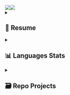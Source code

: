 
<div align="center" style="display: flex; flex-direction: row; vertical-align: middle;">
  <img class="img" src="https://github-readme-stats.zohan.tech/api/top-langs/?username=kol-ui&langs_count=10&hide=cmake,makefile&layout=compact&custom_title=📊%20Global%20Most%20Used%20Languages&title_color=FFD700&border_color=A9A9A9&count_private=true&theme=github_dark" />
  <img class="img" src="https://github-readme-stats.vercel.app/api/wakatime?username=Kol&custom_title=⏳Wakatime%20Stats&range=all_time&layout=compact&theme=github_dark" />
</div>
<!--
<a href="https://github.com/anuraghazra/github-readme-stats">
  <img align="center" src="https://github-readme-stats.zohan.tech/api/top-langs/?username=kol-ui&langs_count=10&hide=cmake,makefile&layout=compact&custom_title=📊%20Global%20Most%20Used%20Languages&title_color=FFD700&border_color=A9A9A9&count_private=true&theme=github_dark" />
</a>
<a href="https://github.com/anuraghazra/convoychat">
  <img align="center" src="https://github-readme-stats.vercel.app/api/wakatime?username=Kol&custom_title=⏳Wakatime%20Stats&range=all_time&layout=compact&theme=github_dark" />
</a>
-->



<!--
<a href="https://github.com/anuraghazra/github-readme-stats">
  <img align="center" src="https://github-readme-stats.vercel.app/api?username=Kol-UI&show_icons=true&theme=github_dark" />
</a>
<a href="https://github.com/anuraghazra/convoychat">
  <img align="center" src="https://github-readme-streak-stats.herokuapp.com/?user=Kol-UI&theme=dark" />
</a>
-->



<!--
<a href="https://github.com/anuraghazra/github-readme-stats">
  <img align="center" src="https://leetcard.jacoblin.cool/Kol-UI?ext=activity" />
</a>
<a href="https://github.com/anuraghazra/convoychat">
  <div align="center" style="display: flex; flex-direction: row; vertical-align: middle;">
    <img align="center" src="https://github-readme-streak-stats.herokuapp.com/?user=Kol-UI&theme=dark" />
    <img align="center" src="https://github-readme-streak-stats.herokuapp.com/?user=Kol-UI&theme=dark" />
  </div>
</a>
-->



<!-- Codewars & LeetCode
<div align="center" style="display: flex; flex-direction: row; vertical-align: middle;">
  <img class="img" src="https://github-readme-stats.vercel.app/api?username=Kol-UI&show_icons=true&theme=github_dark" />
  <img class="img" src="https://github-readme-streak-stats.herokuapp.com/?user=Kol-UI&theme=dark" />
</div>
<div align="center" style="display: flex; flex-direction: row; vertical-align: middle;">
  <img src="https://www.codewars.com/users/Kol-UI/badges/large" />
</div>
<div align="center" style="display: flex; flex-direction: row; vertical-align: middle;">
  <img class="img" src="https://leetcard.jacoblin.cool/Kol-UI?ext=activity" />
</div>
-->




<details>
<summary><h2> 📝 Resume</h2></summary>
<h2> 🎓 Education</h2>
<br>💻 <em><b>Master of Computer Science & Information Systems Management</em></b>
<br>📆 <em>2016 - 2021</em>
<br>🎖 2020 - Formation: Adobe Photoshop / Illustrator / Indesign
<br>🎖 2017 - Specialisation: Supinfo Mobile & Responsive Web Device
<br>🎖 2017 - Certification: Google Digital Active


## 🚀 Experience
- 👨‍💻 Cross Mobile Developer
<br>📆 2021 - present   
<div class="row">
  <img src="https://img.shields.io/badge/Xamarin-3498DB?style=for-the-badge&logo=xamarin&logoColor=white"/>
  <img src="https://img.shields.io/badge/C%23-239120?style=for-the-badge&logo=c-sharp&logoColor=white"/>
  <img src="https://img.shields.io/badge/Azure_DevOps-0078D7?style=for-the-badge&logo=azure-devops&logoColor=white"/>
  <img src="https://img.shields.io/badge/.NET-512BD4?style=for-the-badge&logo=dotnet&logoColor=white"/>
</div><br>

- 👨‍💻 Front Web Developer
<br>📆 2020
<div class="row">
  <img src="https://img.shields.io/badge/HTML5-E34F26?style=for-the-badge&logo=html5&logoColor=white"/>
  <img src="https://img.shields.io/badge/CSS3-1572B6?style=for-the-badge&logo=css3&logoColor=white"/>
  <img src="https://img.shields.io/badge/JavaScript-323330?style=for-the-badge&logo=javascript&logoColor=F7DF1E"/>
  <img src="https://img.shields.io/badge/Joomla-5091CD?style=for-the-badge&logo=joomla&logoColor=white"/>
</div><br>

- 👨‍💻 Community Manager
<br>📆 2019
<div class="row">
  <img src="https://img.shields.io/badge/R-276DC3?style=for-the-badge&logo=r&logoColor=white"/>
  <img src="https://img.shields.io/badge/вконтакте-%232E87FB.svg?&style=for-the-badge&logo=vk&logoColor=white"/>
</div><br>

- 👨‍💻 Front Web Developer & Digital Trainer
<br>📆 2018 - 2021
<div class="row">
  <img src="https://img.shields.io/badge/PHP-777BB4?style=for-the-badge&logo=php&logoColor=white"/>
  <img src="https://img.shields.io/badge/Wordpress-21759B?style=for-the-badge&logo=wordpress&logoColor=white"/>
  <img src="https://img.shields.io/badge/Google%20Analytics-E37400?style=for-the-badge&logo=google%20analytics&logoColor=white"/>
</div><br>

- 👨‍💻 Front Web Developer
<br>📆 2017
<div class="row">
  <img src="https://img.shields.io/badge/HTML5-E34F26?style=for-the-badge&logo=html5&logoColor=white"/>
  <img src="https://img.shields.io/badge/CSS3-1572B6?style=for-the-badge&logo=css3&logoColor=white"/>
  <img src="https://img.shields.io/badge/JavaScript-323330?style=for-the-badge&logo=javascript&logoColor=F7DF1E"/>
  <img src="https://img.shields.io/badge/Bootstrap-563D7C?style=for-the-badge&logo=bootstrap&logoColor=white"/>
</div><br>

</details>




<details>
<summary><h2>📊 Languages Stats</h2></summary>
<div align="center" style="display: flex; flex-direction: row;">
    <img class="img" src="https://github-readme-stats.zohan.tech/api/top-langs/?username=kol-ui&langs_count=10&hide=cmake,makefile,C%23,C,python,scss,sass,Pug,Haml,Swift,c%2B%2B,r,swift,dart,Kotlin,Stylus,Less,Java,Vue&custom_title=🌐%20Web%20Development&title_color=1E90FF&layout=compact&border_color=A9A9A9&count_private=true&theme=github_dark" />
    <img class="img" src="https://github-readme-stats.zohan.tech/api/top-langs/?username=kol-ui&langs_count=10&hide=cmake,makefile,C%23,C,python,JavaScript,LiveScript,TypeScript,html,css,Swift,c%2B%2B,php,r,swift,dart,Kotlin,CoffeeScript,Java&custom_title=🔧Web%20Frameworks%20/%20Preprocessors&title_color=1E90FF&layout=compact&border_color=A9A9A9&count_private=true&theme=github_dark" />
</div>

<div align="center" style="display: flex; flex-direction: row;">
   <img class="img" src="https://github-readme-stats.zohan.tech/api/top-langs/?username=kol-ui&langs_count=10&hide=cmake,makefile,C,SCSS,sass,Haml,Python,c%2B%2B,php,TypeScript,JavaScript,LiveScript,CSS,HTML,R,Pug,Stylus,CoffeeScript,Less,Vue&custom_title=📱%20Platform%20Development&title_color=3CB371&layout=compact&border_color=A9A9A9&count_private=true&theme=github_dark" />
  <img class="img" src="https://github-readme-stats.zohan.tech/api/top-langs/?username=kol-ui&langs_count=10&hide=cmake,makefile,SCSS,Haml,php,TypeScript,JavaScript,LiveScript,CSS,sass,HTML,Pug,C%23,swift,dart,Kotlin,Stylus,CoffeeScript,Less,Java,Vue&custom_title=🖥️%20Other%20Languages&layout=compact&title_color=DC143C&border_color=A9A9A9&count_private=true&theme=github_dark" />
</div>

  <!--
<div align="center" style="display: flex; flex-direction: row;">
 <img class="img" src="http://github-profile-summary-cards.vercel.app/api/cards/repos-per-language?username=Kol-UI&theme=github_dark" />
 <img class="img" src="http://github-profile-summary-cards.vercel.app/api/cards/most-commit-language?username=Kol-UI&theme=github_dark" />
</div>
<div align="center" style="display: flex; flex-direction: row;"> 
 <img class="img" src="http://github-profile-summary-cards.vercel.app/api/cards/profile-details?username=Kol-UI&theme=github_dark" />
</div>
<div align="center" style="display: flex; flex-direction: row;">
  <img class="img" src="http://github-profile-summary-cards.vercel.app/api/cards/productive-time?username=Kol-UI&theme=github_dark" />
  <img class="img" src="https://github-profile-trophy.vercel.app/?username=Kol-UI&theme=discord&no-bg=false&no-frame=true&column=4&row=1" />
</div>
-->
  
</details>




<details>
<summary><h2> 🗃 Repo Projects</h2></summary>

| | Name | Description       | Field |
|-|-|------------------------------|-----|
|🏆|[Competitive Programming](https://github.com/Kol-UI/Competitive-Programming)|Competitive Programming Programs & Algorithms (Mostly C#)|**🔴 Algorithms**|
|🌐|[Little Web Projects](https://github.com/Kol-UI/Little-Web-Projects)| All Web Projects (Including Courses & Preprocessors)|**🔵 Web Development**|
|👨‍💻|[POC Xamarin Views](https://github.com/Kol-UI/POC-Xamarin-Views)| Proof-Of-Concept Views Using Xamarin Forms|**⚫ Cross Platform Mobile Development**|
|📝|[C# Cheat Sheet](https://github.com/Kol-UI/CSharp-CheatSheet)| For Keeping my C# Knowledges in check|**⚪ Programming**|
|🤖|[Archive.java](https://github.com/Kol-UI/Archive.java)| Java CodeTemplates |**⚪ Programming**|
|📱|[Archive.dart](https://github.com/Kol-UI/ArchiveDartFlutter)| Learning Flutter/Dart for Cross Platform Mobile App|**🟢 Mobile Development**|
|🟣|[Archive.kt](https://github.com/Kol-UI/ArchiveKotlin)| Learning Kotlin for Cross Platform Mobile App|**🟢 Mobile Development**|
|🍏|[Archive.swift](https://github.com/Kol-UI/ArchiveSwiftUI)| SwiftUI Courses|**🟡 Apple Development**|
|🦅|[Swift Projects](https://github.com/Kol-UI/SwiftCommandProject)| Swift Courses (in Console)|**🟡 Apple Development**|
|🏷️|[Archive.xaml](https://github.com/Kol-UI/ArchiveLabsXAML)| WPF - UWP - Xamarin Labs|**🟠 Windows Development**|
|🦾|[Archive.cs](https://github.com/Kol-UI/CSharpArchive)| C# .NET Courses & Projects|**🟠 Windows Development**|
|⚙️|[Archive.c](https://github.com/Kol-UI/ArchiveC)| C Courses & Projects|**⚪ Programming**|
|🔧|[Archive.py](https://github.com/Kol-UI/ArchivePython)| Python Courses & School Projects|**⚪ Programming**|
|📊|[Archive.r](https://github.com/Kol-UI/ArchiveR)| R School Projects & Data Courses|**🟣 Data Science**|
|⌨️|[Archive.ts](https://github.com/Kol-UI/ArchiveTS)| TypeScript Courses - For Web Programming|**🔵 Web Development**|
|📁|[Archive.php](https://github.com/Kol-UI/ArchivePHP)| PHP Courses & School Projects|**🔵 Web Development**|
</details>

<!--
|🥇|[LeetCode Solutions](https://github.com/Kol-UI/Competitive-Programming/tree/main/LeetCode)|My LeetCode Solutions (Competitive Programming)|**🔴 Algorithms**|
|🎯|[CodeWars Solutions](https://github.com/Kol-UI/Competitive-Programming/tree/main/CodeWars)|My CodeWars Solutions (Competitive Programming)|**🔴 Algorithms**|
-->




<!--

**Kol-UI/Kol-UI** is a ✨ _special_ ✨ repository because its `README.md` (this file) appears on your GitHub profile.

Here are some ideas to get you started:

- 🔭 I’m currently working on ...
- 🌱 I’m currently learning ...
- 👯 I’m looking to collaborate on ...
- 🤔 I’m looking for help with ...
- 💬 Ask me about ...
- 📫 How to reach me: ...
- 😄 Pronouns: ...
- ⚡ Fun fact: ...
-->
